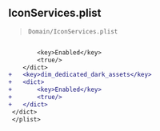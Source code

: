 ## IconServices.plist

> `Domain/IconServices.plist`

```diff

 		<key>Enabled</key>
 		<true/>
 	</dict>
+	<key>dim_dedicated_dark_assets</key>
+	<dict>
+		<key>Enabled</key>
+		<true/>
+	</dict>
 </dict>
 </plist>
 

```
